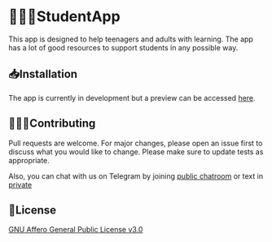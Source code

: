 # 👨🏻‍🎓StudentApp

This app is designed to help teenagers and adults with learning. The app has a lot of good resources to support students in any possible way.

## 📥Installation

The app is currently in development but a preview can be accessed [here](https://student-app228.netlify.app).

## 👩🏻‍💻Contributing
Pull requests are welcome. For major changes, please open an issue first to discuss what you would like to change. Please make sure to update tests as appropriate.

Also, you can chat with us on Telegram by joining
[public chatroom](https://t.me/blackhathackerschat) or text in
[private](https://t.me/thecyberbro)

## 📃License
[GNU Affero General Public License v3.0](https://choosealicense.com/licenses/agpl-3.0/)
